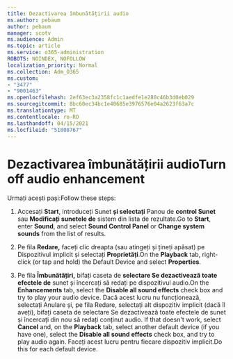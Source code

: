 ```yaml
---
title: Dezactivarea îmbunătățirii audio
ms.author: pebaum
author: pebaum
manager: scotv
ms.audience: Admin
ms.topic: article
ms.service: o365-administration
ROBOTS: NOINDEX, NOFOLLOW
localization_priority: Normal
ms.collection: Adm_O365
ms.custom:
- "3477"
- "9001463"
ms.openlocfilehash: 2ef63ec3a2358fc1c1aedfe1e280c46b3d0eb029
ms.sourcegitcommit: 8bc60ec34bc1e40685e3976576e04a2623f63a7c
ms.translationtype: MT
ms.contentlocale: ro-RO
ms.lasthandoff: 04/15/2021
ms.locfileid: "51808767"
---
```

# <a name="turn-off-audio-enhancement"></a><span data-ttu-id="55a97-102">Dezactivarea îmbunătățirii audio</span><span class="sxs-lookup"><span data-stu-id="55a97-102">Turn off audio enhancement</span></span>

<span data-ttu-id="55a97-103">Urmați acești pași:</span><span class="sxs-lookup"><span data-stu-id="55a97-103">Follow these steps:</span></span>

1. <span data-ttu-id="55a97-104">Accesați **Start**, introduceți Sunet **și selectați** Panou de **control Sunet** sau **Modificați sunetele de** sistem din lista de rezultate.</span><span class="sxs-lookup"><span data-stu-id="55a97-104">Go to **Start**, enter **Sound**, and select **Sound Control Panel** or **Change system sounds** from the list of results.</span></span>

2. <span data-ttu-id="55a97-105">Pe fila **Redare,** faceți clic dreapta (sau atingeți și țineți apăsat) pe Dispozitivul implicit și selectați **Proprietăți**.</span><span class="sxs-lookup"><span data-stu-id="55a97-105">On the **Playback** tab, right-click (or tap and hold) the Default Device and select **Properties**.</span></span>

3. <span data-ttu-id="55a97-106">Pe fila **Îmbunătățiri,** bifați caseta de **selectare Se dezactivează toate efectele de** sunet și încercați să redați pe dispozitivul audio.</span><span class="sxs-lookup"><span data-stu-id="55a97-106">On the **Enhancements** tab, select the **Disable all sound effects** check box and try to play your audio device.</span></span> <span data-ttu-id="55a97-107">Dacă acest lucru nu funcționează, selectați  Anulare și, pe fila Redare, selectați  alt dispozitiv implicit (dacă îl aveți), bifați caseta de selectare Se dezactivează toate efectele de sunet și încercați din nou să redați conținut audio. </span><span class="sxs-lookup"><span data-stu-id="55a97-107">If that doesn't work, select **Cancel** and, on the **Playback** tab, select another default device (if you have one), select the **Disable all sound effects** check box, and try to play audio again.</span></span> <span data-ttu-id="55a97-108">Faceți acest lucru pentru fiecare dispozitiv implicit.</span><span class="sxs-lookup"><span data-stu-id="55a97-108">Do this for each default device.</span></span>
